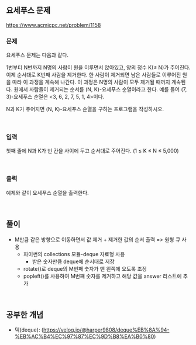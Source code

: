 ## 요세푸스 문제
https://www.acmicpc.net/problem/1158
### 문제
요세푸스 문제는 다음과 같다.

1번부터 N번까지 N명의 사람이 원을 이루면서 앉아있고, 양의 정수 K(≤ N)가 주어진다. 이제 순서대로 K번째 사람을 제거한다. 한 사람이 제거되면 남은 사람들로 이루어진 원을 따라 이 과정을 계속해 나간다. 이 과정은 N명의 사람이 모두 제거될 때까지 계속된다. 원에서 사람들이 제거되는 순서를 (N, K)-요세푸스 순열이라고 한다. 예를 들어 (7, 3)-요세푸스 순열은 <3, 6, 2, 7, 5, 1, 4>이다.

N과 K가 주어지면 (N, K)-요세푸스 순열을 구하는 프로그램을 작성하시오.

<br />

### 입력
첫째 줄에 N과 K가 빈 칸을 사이에 두고 순서대로 주어진다. (1 ≤ K ≤ N ≤ 5,000)

<br />

### 출력
예제와 같이 요세푸스 순열을 출력한다.

<br />

## 풀이
- M만큼 같은 방향으로 이동하면서 값 제거 + 제거한 값의 순서 출력 => 원형 큐 사용
    - 파이썬의 collections 모듈-deque 자료형 사용
        - 받은 숫자만큼 deque에 순서대로 저장
  - rotate()로 deque의 M번째 숫자가 맨 왼쪽에 오도록 조정
  - popleft()를 사용하여 M번째 숫자를 제거하고 해당 값을 answer 리스트에 추가

<br />

## 공부한 개념
- 덱(deque): (https://velog.io/@harper9808/deque%EB%8A%94-%EB%AC%B4%EC%97%87%EC%9D%B8%EA%B0%80)
